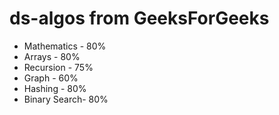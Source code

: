 # ds-algos from GeeksForGeeks

* Mathematics - 80%
* Arrays      - 80%
* Recursion   - 75%
* Graph       - 60%
* Hashing     - 80%
* Binary Search- 80%
